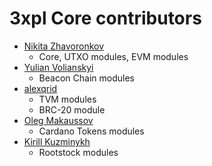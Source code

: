 3xpl Core contributors
======================

* [Nikita Zhavoronkov](https://github.com/Har01d)
    - Core, UTXO modules, EVM modules
* [Yulian Volianskyi](https://github.com/jzethar)
    - Beacon Chain modules
* [alexqrid](https://github.com/alexqrid)
  - TVM modules
  - BRC-20 module
* [Oleg Makaussov](https://github.com/Lorgansar)
    - Cardano Tokens modules
* [Kirill Kuzminykh](https://github.com/Oskal174)
    - Rootstock modules
